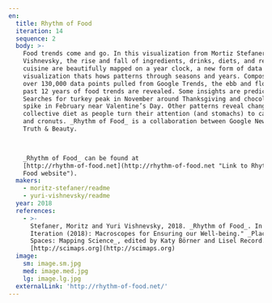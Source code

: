 ```yaml
---
en:
  title: Rhythm of Food
  iteration: 14
  sequence: 2
  body: >-
    Food trends come and go. In this visualization from Mortiz Stefaner and Yuri
    Vishnevsky, the rise and fall of ingredients, drinks, diets, and regional
    cuisine are beautifully mapped on a year clock, a new form of data
    visualization thats hows patterns through seasons and years. Composed of
    over 130,000 data points pulled from Google Trends, the ebb and flow of the
    past 12 years of food trends are revealed. Some insights are predictable.
    Searches for turkey peak in November around Thanksgiving and chocolate has a
    spike in February near Valentine’s Day. Other patterns reveal changes in our
    collective diet as people turn their attention (and stomachs) to cauliflower
    and cronuts. _Rhythm of Food_ is a collaboration between Google News Lab and
    Truth & Beauty.

      

    _Rhythm of Food_ can be found at
    [http://rhythm-of-food.net](http://rhythm-of-food.net "Link to Rhythm of
    Food website").
  makers:
    - moritz-stefaner/readme
    - yuri-vishnevsky/readme
  year: 2018
  references:
    - >-
      Stefaner, Moritz and Yuri Vishnevsky, 2018. _Rhythm of Food_. In “14th
      Iteration (2018): Macroscopes for Ensuring our Well-being." _Places &
      Spaces: Mapping Science_, edited by Katy Börner and Lisel Record.
      [http://scimaps.org](http://scimaps.org)
  image:
    sm: image.sm.jpg
    med: image.med.jpg
    lg: image.lg.jpg
  externalLink: 'http://rhythm-of-food.net/'
---
```

